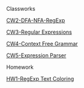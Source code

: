 Classworks

  [CW2-DFA-NFA-RegExp](https://muhammedzahidunal.github.io/Automata/CW2)
  
  [CW3-Regular Expressions](https://muhammedzahidunal.github.io/Automata/CW3)
  
  [CW4-Context Free Grammar](https://muhammedzahidunal.github.io/Automata/CW4)
  
  [CW5-Expression Parser](https://muhammedzahidunal.github.io/Automata/CW5/Expression.html)
  
Homework

  [HW1-RegExp Text Coloring](https://muhammedzahidunal.github.io/Automata/HW1)
